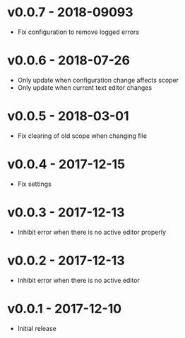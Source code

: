 # v0.0.7 - 2018-09093
- Fix configuration to remove logged errors

# v0.0.6 - 2018-07-26
- Only update when configuration change affects scoper
- Only update when current text editor changes

# v0.0.5 - 2018-03-01
- Fix clearing of old scope when changing file

# v0.0.4 - 2017-12-15
- Fix settings

# v0.0.3 - 2017-12-13
- Inhibit error when there is no active editor properly

# v0.0.2 - 2017-12-13
- Inhibit error when there is no active editor

# v0.0.1 - 2017-12-10
- Initial release
